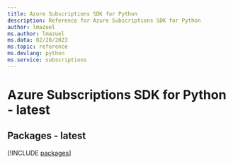 ```yaml
---
title: Azure Subscriptions SDK for Python
description: Reference for Azure Subscriptions SDK for Python
author: lmazuel
ms.author: lmazuel
ms.data: 02/28/2023
ms.topic: reference
ms.devlang: python
ms.service: subscriptions
---
```

# Azure Subscriptions SDK for Python - latest
## Packages - latest
[!INCLUDE [packages](subscriptions-index.md)]